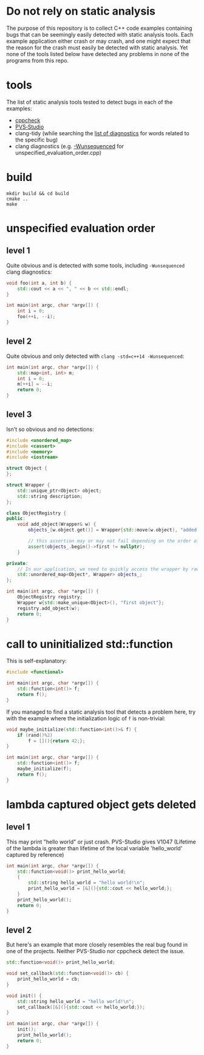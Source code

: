 # Do not rely on static analysis
The purpose of this repository is to collect C++ code examples containing bugs that can be seemingly easily detected with static analysis tools. Each example application either crash or may crash, and one might expect that the reason for the crash must easily be detected with static analysis. Yet none of the tools listed below have detected any problems in none of the programs from this repo.

# tools
The list of static analysis tools tested to detect bugs in each of the examples:
- [cppcheck](https://cppcheck.sourceforge.io/)
- [PVS‑Studio](https://pvs-studio.com/)
- clang-tidy (while searching the [list of diagnostics](https://clang.llvm.org/extra/clang-tidy/checks/list.html) for words related to the specific bug)
- clang diagnostics (e.g. [-Wunsequenced](https://clang.llvm.org/docs/DiagnosticsReference.html#wunsequenced) for unspecified_evaluation_order.cpp)

# build
```
mkdir build && cd build
cmake ..
make
```

# unspecified evaluation order
## level 1
Quite obvious and is detected with some tools, including `-Wunsequenced` clang diagnostics:
```cpp
void foo(int a, int b) {
    std::cout << a << ", " << b << std::endl;
}

int main(int argc, char *argv[]) {
    int i = 0;
    foo(++i, --i);
}
```

## level 2
Quite obvious and only detected with `clang -std=c++14 -Wunsequenced`:
```cpp
int main(int argc, char *argv[]) {
    std::map<int, int> m;
    int i = 0;
    m[++i] = --i;
    return 0;
}
```

## level 3
Isn't so obvious and no detections:
```cpp
#include <unordered_map>
#include <cassert>
#include <memory>
#include <iostream>

struct Object {
};

struct Wrapper {
    std::unique_ptr<Object> object;
    std::string description;
};

class ObjectRegistry {
public:
    void add_object(Wrapper& w) {
        objects_[w.object.get()] = Wrapper{std::move(w.object), "added from " + w.description};

        // this assertion may or may not fail depending on the order of evaluation in the line above, which is unspecified
        assert(objects_.begin()->first != nullptr);
    }

private:
    // In our application, we need to quickly access the wrapper by raw pointer of its object
    std::unordered_map<Object*, Wrapper> objects_;
};

int main(int argc, char *argv[]) {
    ObjectRegistry registry;
    Wrapper w{std::make_unique<Object>(), "first object"};
    registry.add_object(w);
    return 0;
}
```

# call to uninitialized std::function
This is self-explanatory:
```cpp
#include <functional>

int main(int argc, char *argv[]) {
    std::function<int()> f;
    return f();
}
```

If you managed to find a static analysis tool that detects a problem here, try with the example where the initialization logic of `f` is non-trivial:
```cpp
void maybe_initialize(std::function<int()>& f) {
    if (rand()%2)
        f = [](){return 42;};
}

int main(int argc, char *argv[]) {
    std::function<int()> f;
    maybe_initialize(f);
    return f();
}
```
# lambda captured object gets deleted
## level 1
This may print "hello world" or just crash.
PVS-Studio gives V1047 (Lifetime of the lambda is greater than lifetime of the local variable 'hello_world' captured by reference)
```cpp
int main(int argc, char *argv[]) {
    std::function<void()> print_hello_world;
    {
        std::string hello_world = "hello world!\n";
        print_hello_world = [&](){std::cout << hello_world;};
    }
    print_hello_world();
    return 0;
}
```

## level 2
But here's an example that more closely resembles the real bug found in one of the projects. Neither PVS-Studio nor cppcheck detect the issue.
```cpp
std::function<void()> print_hello_world;

void set_callback(std::function<void()> cb) {
    print_hello_world = cb;
}

void init() {
    std::string hello_world = "hello world!\n";
    set_callback([&](){std::cout << hello_world;});
}

int main(int argc, char *argv[]) {
    init();
    print_hello_world();
    return 0;
}
```
